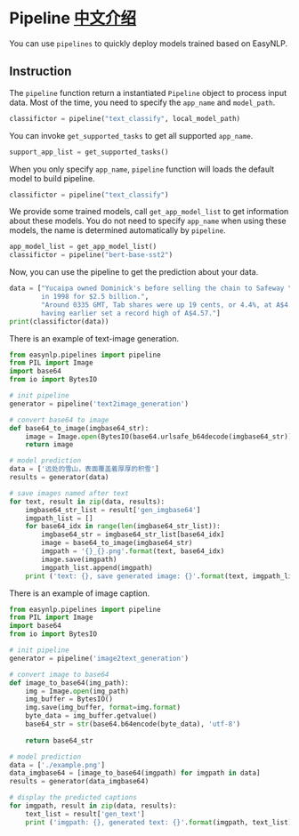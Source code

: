 # Pipeline [中文介绍](https://github.com/alibaba/EasyNLP/blob/master/easynlp/pipelines/README.cn.md)
You can use `pipelines` to quickly deploy models trained based on EasyNLP.

## Instruction
The `pipeline` function return a instantiated `Pipeline` object to process input data. Most of the time, you need to specify the `app_name` and `model_path`. 
```python
classifictor = pipeline("text_classify", local_model_path)
```
You can invoke `get_supported_tasks` to get all supported `app_name`.
```python
support_app_list = get_supported_tasks()
```
When you only specify `app_name`, `pipeline` function will loads the default model to build pipeline.
```python
classifictor = pipeline("text_classify")
```
We provide some trained models, call `get_app_model_list` to get information about these models. You do not need to specify `app_name` when using these models, the name is determined automatically by `pipeline`.
```python
app_model_list = get_app_model_list()
classifictor = pipeline("bert-base-sst2")
```
Now, you can use the pipeline to get the prediction about your data.
```python
data = ["Yucaipa owned Dominick's before selling the chain to Safeway \
        in 1998 for $2.5 billion.",
        "Around 0335 GMT, Tab shares were up 19 cents, or 4.4%, at A$4.56, \
        having earlier set a record high of A$4.57."]
print(classifictor(data))
```

There is an example of text-image generation.

```python
from easynlp.pipelines import pipeline
from PIL import Image
import base64
from io import BytesIO

# init pipeline
generator = pipeline('text2image_generation')

# convert base64 to image
def base64_to_image(imgbase64_str):
    image = Image.open(BytesIO(base64.urlsafe_b64decode(imgbase64_str))) 
    return image

# model prediction
data = ['远处的雪山，表面覆盖着厚厚的积雪']
results = generator(data)

# save images named after text
for text, result in zip(data, results):
    imgbase64_str_list = result['gen_imgbase64']
    imgpath_list = []
    for base64_idx in range(len(imgbase64_str_list)):
        imgbase64_str = imgbase64_str_list[base64_idx]
        image = base64_to_image(imgbase64_str)
        imgpath = '{}_{}.png'.format(text, base64_idx)
        image.save(imgpath)
        imgpath_list.append(imgpath)
    print ('text: {}, save generated image: {}'.format(text, imgpath_list))
```

There is an example of image caption.

```python
from easynlp.pipelines import pipeline
from PIL import Image
import base64
from io import BytesIO

# init pipeline
generator = pipeline('image2text_generation')

# convert image to base64
def image_to_base64(img_path):
    img = Image.open(img_path)
    img_buffer = BytesIO()
    img.save(img_buffer, format=img.format)
    byte_data = img_buffer.getvalue()
    base64_str = str(base64.b64encode(byte_data), 'utf-8')
 
    return base64_str

# model prediction
data = ['./example.png']
data_imgbase64 = [image_to_base64(imgpath) for imgpath in data]
results = generator(data_imgbase64)

# display the predicted captions
for imgpath, result in zip(data, results):
    text_list = result['gen_text']
    print ('imgpath: {}, generated text: {}'.format(imgpath, text_list))
```

